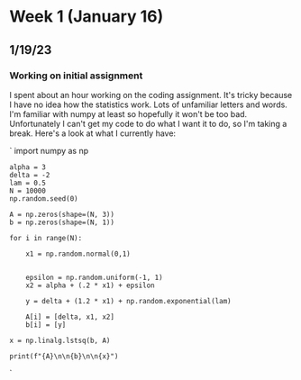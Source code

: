 # Week 1 (January 16)

## 1/19/23

### Working on initial assignment

I spent about an hour working on the coding assignment. It's tricky because I 
have no idea how the statistics work. Lots of unfamiliar letters and words.
I'm familiar with numpy at least so hopefully it won't be too bad. Unfortunately
I can't get my code to do what I want it to do, so I'm taking a break. Here's
a look at what I currently have:

`
    import numpy as np


    alpha = 3
    delta = -2
    lam = 0.5
    N = 10000
    np.random.seed(0)

    A = np.zeros(shape=(N, 3))
    b = np.zeros(shape=(N, 1))

    for i in range(N):

        x1 = np.random.normal(0,1)


        epsilon = np.random.uniform(-1, 1)
        x2 = alpha + (.2 * x1) + epsilon

        y = delta + (1.2 * x1) + np.random.exponential(lam)

        A[i] = [delta, x1, x2]
        b[i] = [y]

    x = np.linalg.lstsq(b, A)

    print(f"{A}\n\n{b}\n\n{x}")
`



